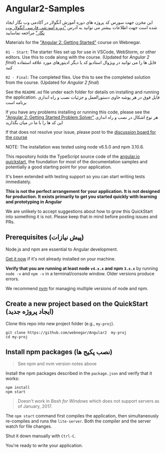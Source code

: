 # Angular2-Samples


این مخزن جهت سورس کد پروژه های دوره آموزش آنگولار در آکادمی وب نگار ایجاد شده است
جهت اطلاعات بیشتر می توانید به آدرس ["دوره آموزشی فارسی آنگولار وب نگار"](http://academy.webnegar.ir/Angular2.html) مراجعه نماسایید

Materials for the ["Angular 2: Getting Started"](http://academy.webnegar.ir/Angular2.html) course on Webnegar.

`01 - Start`: The starter files set up for use in VSCode, WebStorm, or other editors. Use this to code along with the course. (Updated for <i>Angular 2 final</i>)
فایل ها را می توانید در ویژوال استادیو کد یا دیگر ادیتورهای مورد علاقه استفاده کنید

`02 - Final`: The completed files. Use this to see the completed solution from the course. (Updated for <i>Angular 2 final</i>)


See the `README.md` file under each folder for details on installing and running the application.
فایل فوق در هر پوشه حاوی دستورالعمل و جزئیات نصب و راه اندازی  برنامه است

If you have any problems installing or running this code, please see the ["Angular 2: Getting Started Problem Solver"](http://academy.webnegar.ir/Angular2.html)
هر نوع اشکال در نصب و راه اندازی این کد ها را با ما در میان بگذارید

If that does not resolve your issue, please post to the [discussion board for the course](http://academy.webnegar.ir/Angular2.html)

NOTE: The installation was tested using node v6.5.0 and npm 3.10.6.


This repository holds the TypeScript source code of the [angular.io quickstart](https://angular.io/docs/ts/latest/quickstart.html),
the foundation for most of the documentation samples and potentially a good starting point for your application.

It's been extended with testing support so you can start writing tests immediately.

**This is not the perfect arrangement for your application. It is not designed for production.
It exists primarily to get you started quickly with learning and prototyping in Angular**

We are unlikely to accept suggestions about how to grow this QuickStart into something it is not.
Please keep that in mind before posting issues and PRs.

## Prerequisites (پیش نیازات)

Node.js and npm are essential to Angular development. 
    
<a href="https://docs.npmjs.com/getting-started/installing-node" target="_blank" title="Installing Node.js and updating npm">
Get it now</a> if it's not already installed on your machine.
 
**Verify that you are running at least node `v4.x.x` and npm `3.x.x`**
by running `node -v` and `npm -v` in a terminal/console window.
Older versions produce errors.

We recommend [nvm](https://github.com/creationix/nvm) for managing multiple versions of node and npm.

## Create a new project based on the QuickStart (ایجاد پروژه جدید)

Clone this repo into new project folder (e.g., `my-proj`).
```shell
git clone https://github.com/webnegar/Angular2  my-proj
cd my-proj
```
## Install npm packages (نصب پکیج ها)

> See npm and nvm version notes above

Install the npm packages described in the `package.json` and verify that it works:

```shell
npm install
npm start
```

>Doesn't work in _Bash for Windows_ which does not support servers as of January, 2017.

The `npm start` command first compiles the application, 
then simultaneously re-compiles and runs the `lite-server`.
Both the compiler and the server watch for file changes.

Shut it down manually with `Ctrl-C`.

You're ready to write your application.
